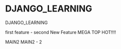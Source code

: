 # DJANGO_LEARNING
DJANGO_LEARNING

first
feature - second
New Feature MEGA TOP HOT!!!!

MAIN2
MAIN2 - 2